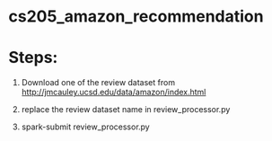 # cs205_amazon_recommendation

# Steps:
1. Download one of the review dataset from http://jmcauley.ucsd.edu/data/amazon/index.html

2. replace the review dataset name in review_processor.py

3. spark-submit review_processor.py
